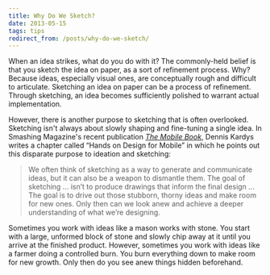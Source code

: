```yaml
---
title: Why Do We Sketch?
date: 2013-05-15
tags: tips
redirect_from: /posts/why-do-we-sketch/
---
```


When an idea strikes, what do you do with it? The commonly-held belief is that you sketch the idea on paper, as a sort of refinement process. Why? Because ideas, especially visual ones, are conceptually rough and difficult to articulate. Sketching an idea on paper can be a process of refinement. Through sketching, an idea becomes sufficiently polished to warrant actual implementation.

However, there is another purpose to sketching that is often overlooked. Sketching isn't always about slowly shaping and fine-tuning a single idea. In Smashing Magazine's recent publication *[The Mobile Book][1]*, Dennis Kardys writes a chapter called “Hands on Design for Mobile” in which he points out this disparate purpose to ideation and sketching:

> We often think of sketching as a way to generate and communicate ideas, but it can also be a weapon to dismantle them. The goal of sketching ... isn’t to produce drawings that inform the final design ... The goal is to drive out those stubborn, thorny ideas and make room for new ones. Only then can we look anew and achieve a deeper understanding of what we’re designing.

Sometimes you work with ideas like a mason works with stone. You start with a large, unformed block of stone and slowly chip away at it until you arrive at the finished product. However, sometimes you work with ideas like a farmer doing a controlled burn. You burn everything down to make room for new growth. Only then do you see anew things hidden beforehand.


[1]: http://www.the-mobile-book.com/